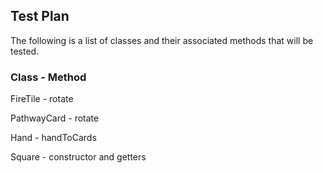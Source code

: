 ## Test Plan
The following is a list of classes and their associated methods that will be tested.
### Class - Method
FireTile - rotate

PathwayCard - rotate

Hand - handToCards

Square - constructor and getters
